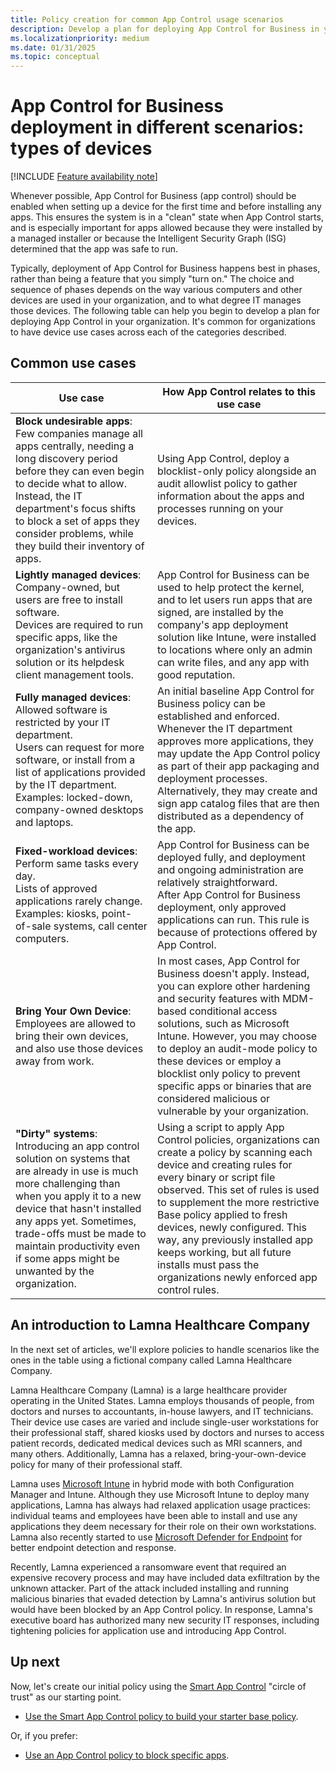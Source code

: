 ```yaml
---
title: Policy creation for common App Control usage scenarios
description: Develop a plan for deploying App Control for Business in your organization based on these common scenarios.
ms.localizationpriority: medium
ms.date: 01/31/2025
ms.topic: conceptual
---
```


# App Control for Business deployment in different scenarios: types of devices

[!INCLUDE [Feature availability note](../includes/feature-availability-note.md)]

Whenever possible, App Control for Business (app control) should be enabled when setting up a device for the first time and before installing any apps. This ensures the system is in a "clean" state when App Control starts, and is especially important for apps allowed because they were installed by a managed installer or because the Intelligent Security Graph (ISG) determined that the app was safe to run. 

Typically, deployment of App Control for Business happens best in phases, rather than being a feature that you simply "turn on." The choice and sequence of phases depends on the way various computers and other devices are used in your organization, and to what degree IT manages those devices. The following table can help you begin to develop a plan for deploying App Control in your organization. It's common for organizations to have device use cases across each of the categories described.

## Common use cases

|  Use case | How App Control relates to this use case  |
|------------------------------------|------------------------------------------------------|
| **Block undesirable apps**: Few companies manage all apps centrally, needing a long discovery period before they can even begin to decide what to allow. <BR> Instead, the IT department's focus shifts to block a set of apps they consider problems, while they build their inventory of apps. | Using App Control, deploy a blocklist-only policy alongside an audit allowlist policy to gather information about the apps and processes running on your devices. |
| **Lightly managed devices**: Company-owned, but users are free to install software.<br>Devices are required to run specific apps, like the organization's antivirus solution or its helpdesk client management tools. | App Control for Business can be used to help protect the kernel, and to let users run apps that are signed, are installed by the company's app deployment solution like Intune, were installed to locations where only an admin can write files, and any app with good reputation. |
| **Fully managed devices**: Allowed software is restricted by your IT department.<br>Users can request for more software, or install from a list of applications provided by the IT department.<br>Examples: locked-down, company-owned desktops and laptops. | An initial baseline App Control for Business policy can be established and enforced. Whenever the IT department approves more applications, they may update the App Control policy as part of their app packaging and deployment processes. Alternatively, they may create and sign app catalog files that are then distributed as a dependency of the app. |
| **Fixed-workload devices**: Perform same tasks every day.<br>Lists of approved applications rarely change.<br>Examples: kiosks, point-of-sale systems, call center computers. | App Control for Business can be deployed fully, and deployment and ongoing administration are relatively straightforward.<br>After App Control for Business deployment, only approved applications can run. This rule is because of protections offered by App Control. |
| **Bring Your Own Device**: Employees are allowed to bring their own devices, and also use those devices away from work. | In most cases, App Control for Business doesn't apply. Instead, you can explore other hardening and security features with MDM-based conditional access solutions, such as Microsoft Intune. However, you may choose to deploy an audit-mode policy to these devices or employ a blocklist only policy to prevent specific apps or binaries that are considered malicious or vulnerable by your organization. |
| **"Dirty" systems**: Introducing an app control solution on systems that are already in use is much more challenging than when you apply it to a new device that hasn't installed any apps yet. Sometimes, trade-offs must be made to maintain productivity even if some apps might be unwanted by the organization. | Using a script to apply App Control policies, organizations can create a policy by scanning each device and creating rules for every binary or script file observed. This set of rules is used to supplement the more restrictive Base policy applied to fresh devices, newly configured. This way, any previously installed app keeps working, but all future installs must pass the organizations newly enforced app control rules. |

## An introduction to Lamna Healthcare Company

In the next set of articles, we'll explore policies to handle scenarios like the ones in the table using a fictional company called Lamna Healthcare Company.

Lamna Healthcare Company (Lamna) is a large healthcare provider operating in the United States. Lamna employs thousands of people, from doctors and nurses to accountants, in-house lawyers, and IT technicians. Their device use cases are varied and include single-user workstations for their professional staff, shared kiosks used by doctors and nurses to access patient records, dedicated medical devices such as MRI scanners, and many others. Additionally, Lamna has a relaxed, bring-your-own-device policy for many of their professional staff.

Lamna uses [Microsoft Intune](https://www.microsoft.com/microsoft-365/microsoft-endpoint-manager) in hybrid mode with both Configuration Manager and Intune. Although they use Microsoft Intune to deploy many applications, Lamna has always had relaxed application usage practices: individual teams and employees have been able to install and use any applications they deem necessary for their role on their own workstations. Lamna also recently started to use [Microsoft Defender for Endpoint](https://www.microsoft.com/microsoft-365/windows/microsoft-defender-atp) for better endpoint detection and response.

Recently, Lamna experienced a ransomware event that required an expensive recovery process and may have included data exfiltration by the unknown attacker. Part of the attack included installing and running malicious binaries that evaded detection by Lamna's antivirus solution but would have been blocked by an App Control policy. In response, Lamna's executive board has authorized many new security IT responses, including tightening policies for application use and introducing App Control.

## Up next

Now, let's create our initial policy using the [Smart App Control](../appcontrol.md#app-control-and-smart-app-control) "circle of trust" as our starting point.

- [Use the Smart App Control policy to build your starter base policy](./create-appcontrol-policy-for-lightly-managed-devices.md).

Or, if you prefer:

- [Use an App Control policy to block specific apps](./create-appcontrol-deny-policy.md).
